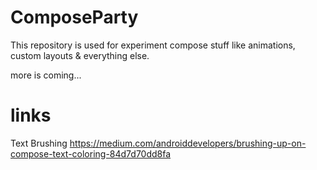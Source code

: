 # ComposeParty

This repository is used for experiment compose stuff like animations, custom layouts & everything else.

more is coming...

# links
Text Brushing
https://medium.com/androiddevelopers/brushing-up-on-compose-text-coloring-84d7d70dd8fa

